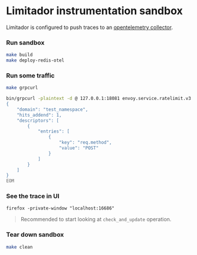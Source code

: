 # Limitador instrumentation sandbox

Limitador is configured to push traces to an [opentelemetry collector](https://opentelemetry.io/docs/collector/).

### Run sandbox

```bash
make build
make deploy-redis-otel
```

### Run some traffic

```bash
make grpcurl
```

```bash
bin/grpcurl -plaintext -d @ 127.0.0.1:18081 envoy.service.ratelimit.v3.RateLimitService.ShouldRateLimit <<EOM
{
    "domain": "test_namespace",
    "hits_addend": 1,
    "descriptors": [
        {
            "entries": [
                {
                    "key": "req.method",
                    "value": "POST"
                }
            ]
        }
    ]
}
EOM
```

### See the trace in UI

```
firefox -private-window "localhost:16686"
```

> Recommended to start looking at `check_and_update` operation.

### Tear down sandbox

```bash
make clean
```

